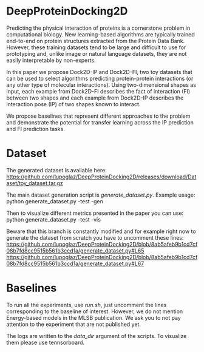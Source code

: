 # DeepProteinDocking2D
Predicting the physical interaction of proteins is a cornerstone problem in computational biology. New learning-based algorithms are typically trained end-to-end on protein structures extracted from the Protein Data Bank. However, these training datasets tend to be large and difficult to use for prototyping and, unlike image or natural language datasets, they are not easily interpretable by non-experts.

In this paper we propose Dock2D-IP and Dock2D-FI, two toy datasets that can be used to select algorithms predicting protein-protein interactions (or any other type of molecular interactions). Using two-dimensional shapes as input, each example from Dock2D-FI describes the fact of interaction (FI) between two shapes and each example from Dock2D-IP describes the interaction pose (IP) of two shapes known to interact.

We propose baselines that represent different approaches to the problem and demonstrate the potential for transfer learning across the IP prediction and FI prediction tasks.

# Dataset 
The generated dataset is available here:
https://github.com/lupoglaz/DeepProteinDocking2D/releases/download/Dataset/toy_dataset.tar.gz

The main dataset generation script is *generate_dataset.py*. Example usage:
python generate_dataset.py -test -gen

Then to visualize different metrics presented in the paper you can use:
python generate_dataset.py -test -vis

Beware that this branch is constantly modified and for example right now to generate the dataset from scratch you have to uncomment these lines:
https://github.com/lupoglaz/DeepProteinDocking2D/blob/8ab5afeb9b1cd7cf08b7fd8cc9515b561b3ccd1a/generate_dataset.py#L65
https://github.com/lupoglaz/DeepProteinDocking2D/blob/8ab5afeb9b1cd7cf08b7fd8cc9515b561b3ccd1a/generate_dataset.py#L67

# Baselines
To run all the experiments, use *run.sh*, just uncomment the lines corresponding to the baseline of interest. However, we do not mention Energy-based models in the MLSB publication. We ask you to not pay attention to the experiment that are not published yet. 

The logs are written to the *data_dir* argument of the scripts. To visualize them please use tennsorboard.
